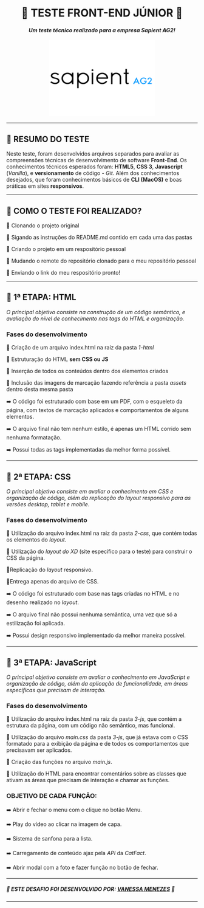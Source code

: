 # <div align="center"> 🔷 TESTE FRONT-END JÚNIOR 🔷</div>

#### <div align="center"> _Um teste técnico realizado para a empresa Sapient AG2!_ </div>

<div align="center"> <img src= "1-html/assets/img/sapient.png" width ="280px" height = "200px"/></div>

***

## 🔷 RESUMO DO TESTE

Neste teste, foram desenvolvidos arquivos separados para avaliar as compreensões técnicas de desenvolvimento de software **Front-End**. Os conhecimentos técnicos esperados foram: **HTML5**, **CSS 3**, **Javascript** (_Vanilla_), e **versionamento** de código - _Git_. Além dos conhecimentos desejados, que foram conhecimentos básicos de **CLI (MacOS)** e boas práticas em sites **responsivos**.

***

## 🔷 COMO O TESTE FOI REALIZADO?

🔹 Clonando o projeto original

🔹 Sigando as instruções do README.md contido em cada uma das pastas

🔹 Criando o projeto em um respositório pessoal

🔹 Mudando o remote do repositório clonado para o meu repositório pessoal

🔹 Enviando o link do meu respositório pronto! 

***

## 🔷 1ª ETAPA: HTML

_O principal objetivo consiste na construção de um código semântico, e avaliação do nível de conhecimento nas tags do HTML e organização._

### Fases do desenvolvimento

🔹 Criação de um arquivo index.html na raiz da pasta _1-html_

🔹 Estruturação do HTML **sem CSS ou JS**

🔹 Inserção de todos os conteúdos dentro dos elementos criados

🔹 Inclusão das imagens de marcação fazendo referência a pasta _assets_ dentro desta mesma pasta


➡️ O código foi estruturado com base em um PDF, com o esqueleto da página, com textos de marcação aplicados e comportamentos de alguns elementos.

➡️ O arquivo final não tem nenhum estilo, é apenas um HTML corrido sem nenhuma formatação.

➡️ Possui todas as tags implementadas da melhor forma possível.

***

## 🔷 2ª ETAPA: CSS

_O principal objetivo consiste em avaliar o conhecimento em CSS e organização de código, além da replicação do layout responsivo para as versões desktop, tablet e mobile._

### Fases do desenvolvimento

🔹 Utilização do arquivo index.html na raiz da pasta _2-css_, que contém todas os elementos do _layout_.

🔹 Utilização do _layout do XD_ (site específico para o teste) para construir o CSS da página. 

🔹Replicação do _layout_ responsivo.
 
🔹Entrega apenas do arquivo de CSS.


➡️ O código foi estruturado com base nas tags criadas no HTML e no desenho realizado no _layout_.

➡️ O arquivo final não possui nenhuma semântica, uma vez que só a estilização foi aplicada.

➡️ Possui design responsivo implementado da melhor maneira possível.

***

## 🔷 3ª ETAPA: JavaScript

_O principal objetivo consiste em avaliar o conhecimento em JavaScript e organização de código, além da aplicação de funcionalidade, em áreas específicas que precisam de interação._

### Fases do desenvolvimento

🔹 Utilização do arquivo index.html na raiz da pasta _3-js_, que contém a estrutura da página, com um código não semântico, mas funcional.

🔹 Utilização do arquivo _main.css_ da pasta _3-js_, que já estava com o CSS formatado para a exibição da página e de todos os comportamentos que precisavam ser aplicados.

🔹 Criação das funções no arquivo _main.js_.

🔹 Utilização do HTML para encontrar comentários sobre as classes que ativam as áreas que precisam de interação e chamar as funções. 

### OBJETIVO DE CADA FUNÇÃO:

➡️ Abrir e fechar o menu com o clique no botão Menu.

➡️ Play do vídeo ao clicar na imagem de capa. 

➡️ Sistema de sanfona para a lista.

➡️ Carregamento de conteúdo ajax pela _API_ da _CatFact_.

➡️ Abrir modal com a foto e fazer função no botão de fechar.

***

##### 🔷 ESTE DESAFIO FOI DESENVOLVIDO POR: [VANESSA MENEZES](https://github.com/VanessaNMenezes) 💙

***
